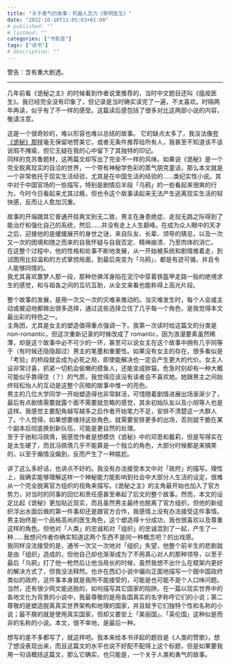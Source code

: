 ```yaml
---
title: "关于勇气的故事：机器人瓦力《黎明医生》"
date: "2022-10-10T13:05:03+01:00"
# published: ""
# lastmod: ""
categories: ["书影音"]
tags: ["读书"]
# description: ""
---
```

警告：含有重大剧透。

---

几年前看《诡秘之主》的时候看到作者说里推荐的，当时中文题目还叫《瘟疫医生》。我已经完全没有印象了，但记录是当时确实读完了一遍，不太喜欢。时隔两年再读，似乎有了不一样的感受。这篇读后感包括了很多对比这两部小说的内容，敬请注意。

这是一个很奇妙的，难以形容也难以总结的故事。
它的缺点太多了，我没法像[夸《诡秘》那样](/posts/2020-05-02-lord-of-the-mysteries-by-cuttlefish-that-loves-diving/)毫无保留地赞美它，或者无条件推荐给所有人，我甚至不知道该不该说瑕不掩瑜，但它无疑在我的心中留下了其独特的印记。  
同样的克苏鲁题材，这两篇文却写出了完全不一样的风味。如果说《诡秘》是一个完全脱离现实的自洽的世界，一个带有神秘学色彩的蒸气朋克童话，那么本文就是一个非常依托于现实生活经验，尤其是在中国生活的经验的……类纪实性小说。其中对于中国官场的一些描写，特别是剧情后半段「乌鸦」的一些看起来很爽的行为，今时今日看起来尤其过瘾，但也令这个故事读起来无法产生逃离现实生活的轻快感，反而让人愈加沉重。

故事的开端跟其它普通开挂爽文别无二致，男主在身患绝症、走投无路之际得到了能治疗和强化自己的系统，然后……并没有走上人生巅峰。在成为众人眼中的天才之后，迎接他的是缓缓展开的身世之谜，来自队友、长辈、领导的猜忌，以及一次又一次的困境和随之而来的自我怀疑与自我否定、精神崩溃、乃至肉体的消亡。
在这整个过程中，他的性格和处事不断地发展，从一开始被系统和剧情推着走，到试图用比较温和的方式掌控局面，到最后突变为「乌鸦」，都是有迹可循，并且令人能够同情的。  
我尤其喜欢噩梦人那一段，那种仿佛浑身陷在泥泞中穿着铁盔甲走路一般的绝境求生的感觉，和与祖各之间的互坑互助，从全文来看也能称得上高光片段。

整个故事的发展，是用一次又一次的灾难来推动的。当灾难发生时，每个人会或主动或被迫地都做出很多选择，通过这些选择立住了几乎每一个角色，是我觉得本文最出彩的特色之一。  
主角团，尤其是女主的塑造值得重点强调一下。我第一次读时给这篇文的分类是 non-romantic，但这次重新记录的时候改成了 romantic，因为浪漫要素虽然稀薄，却是这个故事中必不可少的一环，甚至可以说女主在这个故事中拥有几乎同等于（有时候还隐隐超过）男主的笔墨和重要性。如果没有女主的存在，很多看似是「考验」的桥段就会成为必死之局，即使能解决也一定会产生更大的代价。女主人设非常讨喜，抓紧一切机会偷懒的摸鱼人，还能变成胖猫，危急时刻却有一种大概可能似乎靠得住（？）的气质，我觉得应该没有读者会不喜欢她。她跟男主之间始终轻松怡人的互动是这整个灰暗的故事中惟一的亮色。  
男主的几位大学同学一开始塑造得也非常鲜活，可惜随着剧情进展出场渐渐少了，最后有点剧情需要就露个面不需要就忽略的感觉，其余初始队友以及小旭等人也是这样。我感觉主要配角越写越多之后作者开始笔力不足，安排不清楚这一大群人了。个人觉得，如果想要维持这些角色，就需要安排更多的出场，否则就干脆在某个副本后彻底换到新队伍，可能是更自然的处理。  
至于于驰和冯佩倩，我感觉作者是想模仿《诡秘》中的邓恩和戴莉，但是写得实在是太生硬了，而且冯佩倩几乎不能算是一个独立的角色，大部分时候都是来搞笑的，以至于煽情没煽到，反而产生了一种尴尬。

讲了这么多好话，也讲点不好的。我没有办法接受本文中对「政府」的描写。理性上，我确实能够理解这样一个神秘能力能影响到社会中大部分人生活的设定，很难从一个完全脱离官方组织的视角来描写。《诡秘之主》的主角最开始也加入了官方势力，对当时的同事的回忆和责任感甚至串起了后文的整个故事。然而，本文的设定比起《诡秘》更加贴近现实，而且虽然男主最终也脱离了官方组织，但他的新组织浮出水面后做的第一件事却还是跟官方合作，我感情上没有办法接受这件事情。  
男主始终是一个品格高尚的医生角色，这个塑造得十分成功，我也很喜欢以及尊重这样的角色。但他对「人类」的忠诚和对「组织」的忠诚混到了一起，产生了一种……我想问作者你确实知道这两个东西不是同一种概念吧？的出戏感。  
我同样没法接受的是，通爷一次又一次地对「组织」失望，他整个前半生的悲剧就是由「组织」造成的，但他自己却也渐渐成为了不用真心对人的那种领导，以至于最后「乌鸦」打了他一枪然后让他当局长的时候，虽然我想不出什么在框架内更好的解决方式了，但我没法释然。也许在西幻小说中偏向正面地描写一个跟中国政府类似的政府，这件事本身就是我所不能接受的，可能是也可能不是个人口味问题。  
当然，还有很少网文能逃脱的，如何描写其它国家的陷阱。在一篇以现实世界中的各地文化为背景的小说中，我最尊敬的是用各国真实的名字称呼它们的小说；第二尊敬的是塑造脱离真实世界架构和地理的国家，并且赋予它们独特个性和名称的小说；最不屑的就是使用真实国家，但却又要安上「美丽国」、「英伦国」这种似是而非的名称的小说。本文，很不幸地，是最后一种。

想写的差不多都写了，就这样吧。我本来给本书评起的题目是《人类的赞歌》，想了想没表现出来，而且这篇文的水平也说不好配不配得上这个标题，但是如果要我用一句话概括这篇文，那么它确实，也只能是，一个关于人类和勇气的故事。
